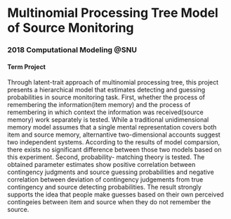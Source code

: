 # Multinomial Processing Tree Model of Source Monitoring
### 2018 Computational Modeling @SNU

#### Term Project

Through latent-trait approach of multinomial processing tree, this project presents a hierarchical
model that estimates detecting and guessing probabilities in source monitoring task. First,
whether the process of remembering the information(item memory) and the process of
remembering in which context the information was received(source memory) work separately is
tested. While a traditional unidimensional memory model assumes that a single mental
representation covers both item and source memory, alternantive two-dimensional accounts
suggest two independent systems. According to the results of model comparsion, there exists no
significant difference between those two models based on this experiment. Second, probability-
matching theory is tested. The obtained parameter estimates show positive correlation between
contingency judgments and source guessing probabilities and negative correlation between
deviation of contingency judgements from true contingency and source detecting probabilities.
The result strongly supports the idea that people make guesses based on their own perceived
contingeies between item and source when they do not remember the source.